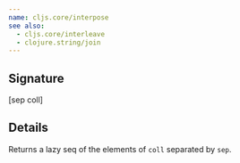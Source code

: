 ```yaml
---
name: cljs.core/interpose
see also:
  - cljs.core/interleave
  - clojure.string/join
---
```


## Signature
[sep coll]


## Details

Returns a lazy seq of the elements of `coll` separated by `sep`.
